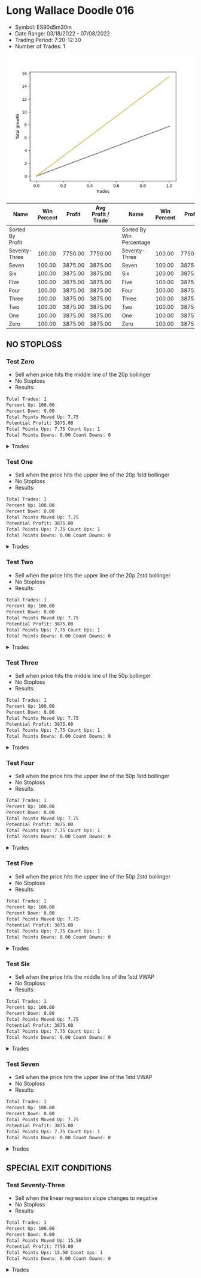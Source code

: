 # Long Wallace Doodle 016 
- Symbol: ES90d5m30m
- Date Range: 03/18/2022 - 07/08/2022
- Trading Period: 7:20-12:30
- Number of Trades: 1

![Plot](LongWallaceDoodle016ES90d5m30m.png)

| Name | Win Percent | Profit | Avg Profit / Trade |     | Name | Win Percent | Profit | Avg Profit / Trade |
| ---- | ----------- | ------ | ------------------ | --- | ---- | ----------- | ------ | ------------------ |
| Sorted By <br> Profit | | | | | Sorted By <br> Win Percentage ||||
| Seventy-Three | 100.00 | 7750.00 | 7750.00 |     | Seventy-Three | 100.00 | 7750.00 | 7750.00 |
| Seven | 100.00 | 3875.00 | 3875.00 |     | Seven | 100.00 | 3875.00 | 3875.00 |
| Six | 100.00 | 3875.00 | 3875.00 |     | Six | 100.00 | 3875.00 | 3875.00 |
| Five | 100.00 | 3875.00 | 3875.00 |     | Five | 100.00 | 3875.00 | 3875.00 |
| Four | 100.00 | 3875.00 | 3875.00 |     | Four | 100.00 | 3875.00 | 3875.00 |
| Three | 100.00 | 3875.00 | 3875.00 |     | Three | 100.00 | 3875.00 | 3875.00 |
| Two | 100.00 | 3875.00 | 3875.00 |     | Two | 100.00 | 3875.00 | 3875.00 |
| One | 100.00 | 3875.00 | 3875.00 |     | One | 100.00 | 3875.00 | 3875.00 |
| Zero | 100.00 | 3875.00 | 3875.00 |     | Zero | 100.00 | 3875.00 | 3875.00 |

## NO STOPLOSS

### Test Zero
* Sell when price hits the middle line of the 20p bollinger
* No Stoploss
* Results:
```
Total Trades: 1
Percent Up: 100.00
Percent Down: 0.00
Total Points Moved Up: 7.75
Potential Profit: 3875.00
Total Points Ups: 7.75 Count Ups: 1
Total Points Downs: 0.00 Count Downs: 0
```

<details><summary>Trades</summary>

<code>In: 2022-05-13 11:15:00		Out: 2022-05-13 11:45:55		Total Position Time: 30:55		Total Move Up: 7.75		Total to Date: 7.75</code> <br />


</details>

### Test One
* Sell when the price hits the upper line of the 20p 1std bollinger
* No Stoploss
* Results:
```
Total Trades: 1
Percent Up: 100.00
Percent Down: 0.00
Total Points Moved Up: 7.75
Potential Profit: 3875.00
Total Points Ups: 7.75 Count Ups: 1
Total Points Downs: 0.00 Count Downs: 0
```

<details><summary>Trades</summary>

<code>In: 2022-05-13 11:15:00		Out: 2022-05-13 11:45:55		Total Position Time: 30:55		Total Move Up: 7.75		Total to Date: 7.75</code> <br />


</details>

### Test Two
* Sell when the price hits the upper line of the 20p 2std bollinger
* No Stoploss
* Results:
```
Total Trades: 1
Percent Up: 100.00
Percent Down: 0.00
Total Points Moved Up: 7.75
Potential Profit: 3875.00
Total Points Ups: 7.75 Count Ups: 1
Total Points Downs: 0.00 Count Downs: 0
```

<details><summary>Trades</summary>

<code>In: 2022-05-13 11:15:00		Out: 2022-05-13 11:45:55		Total Position Time: 30:55		Total Move Up: 7.75		Total to Date: 7.75</code> <br />


</details>

### Test Three
* Sell when price hits the middle line of the 50p bollinger
* No Stoploss
* Results:
```
Total Trades: 1
Percent Up: 100.00
Percent Down: 0.00
Total Points Moved Up: 7.75
Potential Profit: 3875.00
Total Points Ups: 7.75 Count Ups: 1
Total Points Downs: 0.00 Count Downs: 0
```

<details><summary>Trades</summary>

<code>In: 2022-05-13 11:15:00		Out: 2022-05-13 11:45:55		Total Position Time: 30:55		Total Move Up: 7.75		Total to Date: 7.75</code> <br />


</details>

### Test Four
* Sell when the price hits the upper line of the 50p 1std bollinger
* No Stoploss
* Results:
```
Total Trades: 1
Percent Up: 100.00
Percent Down: 0.00
Total Points Moved Up: 7.75
Potential Profit: 3875.00
Total Points Ups: 7.75 Count Ups: 1
Total Points Downs: 0.00 Count Downs: 0
```

<details><summary>Trades</summary>

<code>In: 2022-05-13 11:15:00		Out: 2022-05-13 11:45:55		Total Position Time: 30:55		Total Move Up: 7.75		Total to Date: 7.75</code> <br />


</details>

### Test Five
* Sell when the price hits the upper line of the 50p 2std bollinger
* No Stoploss
* Results:
```
Total Trades: 1
Percent Up: 100.00
Percent Down: 0.00
Total Points Moved Up: 7.75
Potential Profit: 3875.00
Total Points Ups: 7.75 Count Ups: 1
Total Points Downs: 0.00 Count Downs: 0
```

<details><summary>Trades</summary>

<code>In: 2022-05-13 11:15:00		Out: 2022-05-13 11:45:55		Total Position Time: 30:55		Total Move Up: 7.75		Total to Date: 7.75</code> <br />


</details>

### Test Six
* Sell when the price hits the middle line of the 1std VWAP
* No Stoploss
* Results:
```
Total Trades: 1
Percent Up: 100.00
Percent Down: 0.00
Total Points Moved Up: 7.75
Potential Profit: 3875.00
Total Points Ups: 7.75 Count Ups: 1
Total Points Downs: 0.00 Count Downs: 0
```

<details><summary>Trades</summary>

<code>In: 2022-05-13 11:15:00		Out: 2022-05-13 11:45:55		Total Position Time: 30:55		Total Move Up: 7.75		Total to Date: 7.75</code> <br />


</details>

### Test Seven
* Sell when the price hits the upper line of the 1std VWAP
* No Stoploss
* Results:
```
Total Trades: 1
Percent Up: 100.00
Percent Down: 0.00
Total Points Moved Up: 7.75
Potential Profit: 3875.00
Total Points Ups: 7.75 Count Ups: 1
Total Points Downs: 0.00 Count Downs: 0
```

<details><summary>Trades</summary>

<code>In: 2022-05-13 11:15:00		Out: 2022-05-13 11:45:55		Total Position Time: 30:55		Total Move Up: 7.75		Total to Date: 7.75</code> <br />


</details>

## SPECIAL EXIT CONDITIONS 

### Test Seventy-Three
* Sell when the linear regression slope changes to negative
* No Stoploss
* Results:
```
Total Trades: 1
Percent Up: 100.00
Percent Down: 0.00
Total Points Moved Up: 15.50
Potential Profit: 7750.00
Total Points Ups: 15.50 Count Ups: 1
Total Points Downs: 0.00 Count Downs: 0
```

<details><summary>Trades</summary>

<code>In: 2022-05-13 11:15:00		Out: 2022-05-13 11:32:05		Total Position Time: 17:05		Total Move Up: 15.50		Total to Date: 15.50</code> <br />


</details>